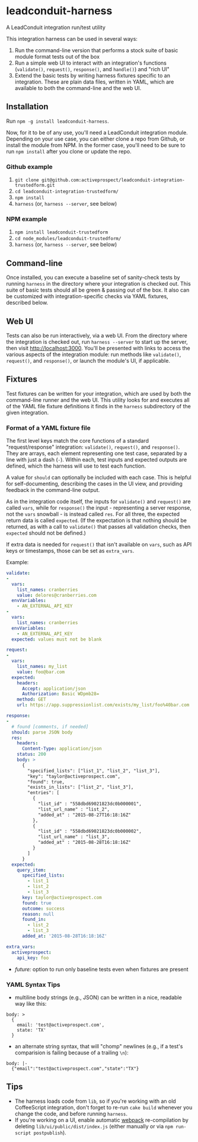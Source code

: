 
# leadconduit-harness

A LeadConduit integration run/test utility

This integration harness can be used in several ways:

1. Run the command-line version that performs a stock suite of basic module format tests out of the box
2. Run a simple web UI to interact with an integration's functions (`validate()`, `request()`, `response()`, and `handle()`) and "rich UI"
3. Extend the basic tests by writing harness fixtures specific to an integration. These are plain data files, written in YAML, which are available to both the command-line and the web UI.

## Installation

Run `npm -g install leadconduit-harness`.

Now, for it to be of any use, you'll need a LeadConduit integration module. Depending on your use case, you can either clone a repo from Github, or install the module from NPM. In the former case, you'll need to be sure to run `npm install` after you clone or update the repo.

### Github example

1. `git clone git@github.com:activeprospect/leadconduit-integration-trustedform.git`
2. `cd leadconduit-integration-trustedform/`
3. `npm install`
4. `harness` (or, `harness --server`, see below)


### NPM example

1. `npm install leadconduit-trustedform`
2. `cd node_modules/leadconduit-trustedform/`
3. `harness` (or, `harness --server`, see below)


## Command-line

Once installed, you can execute a baseline set of sanity-check tests by running `harness` in the directory where your integration is checked out. This suite of basic tests should all be green & passing out of the box. It also can be customized with integration-specific checks via YAML fixtures, described below.

## Web UI

Tests can also be run interactively, via a web UI. From the directory where the integration is checked out, run `harness --server` to start up the server, then visit [http://localhost:3000](http://localhost:3000). You'll be presented with links to access the various aspects of the integration module: run methods like `validate()`, `request()`, and `response()`, or launch the module's UI, if applicable.

## Fixtures

Test fixtures can be written for your integration, which are used by both the command-line runner and the web UI. This utility looks for and executes all of the YAML file fixture definitions it finds in the `harness` subdirectory of the given integration.


### Format of a YAML fixture file

The first level keys match the core functions of a standard "request/response" integration: `validate()`, `request()`, and `response()`. They are arrays, each element representing one test case, separated by a line with just a dash (`-`). Within each, test inputs and expected outputs are defined, which the harness will use to test each function.

A value for `should` can optionally be included with each case. This is helpful for self-documenting, describing the cases in the UI view, and providing feedback in the command-line output.

As in the integration code itself, the inputs for `validate()` and `request()` are called `vars`, while for `response()` the input - representing a server response, not the `vars` snowball - is instead called `res`. For all three, the expected return data is called `expected`. (If the expectation is that nothing should be returned, as with a call to `validate()` that passes all validation checks, then `expected` should not be defined.)

If extra data is needed for `request()` that isn't available on `vars`, such as API keys or timestamps, those can be set as `extra_vars`.

Example:

```yaml
validate:
-
  vars:
    list_names: cranberries
    value: delores@cranberries.com
  envVariables:
    - AN_EXTERNAL_API_KEY
-
  vars:
    list_names: cranberries
  envVariables:
    - AN_EXTERNAL_API_KEY
  expected: values must not be blank

request:
-
  vars:
    list_names: my_list
    value: foo@bar.com
  expected:
    headers:
      Accept: application/json
      Authorization: Basic WDpmb28=
    method: GET
    url: https://app.suppressionlist.com/exists/my_list/foo%40bar.com

response:
-
  # found [comments, if needed]
  should: parse JSON body
  res:
    headers:
      Content-Type: application/json
    status: 200
    body: >
      {
        "specified_lists": ["list_1", "list_2", "list_3"],
        "key": "taylor@activeprospect.com",
        "found": true,
        "exists_in_lists": ["list_2", "list_3"],
        "entries": [
          {
            "list_id" : "558dbd69021823dc0b000001",
            "list_url_name" : "list_2",
            "added_at" : "2015-08-27T16:18:16Z"
          },
          {
            "list_id" : "558dbd69021823dc0b000002",
            "list_url_name" : "list_3",
            "added_at" : "2015-08-28T16:18:16Z"
          }
        ]
      }
  expected:
    query_item:
      specified_lists:
        - list_1
        - list_2
        - list_3
      key: taylor@activeprospect.com
      found: true
      outcome: success
      reason: null
      found_in:
        - list_2
        - list_3
      added_at: '2015-08-28T16:18:16Z'

extra_vars:
  activeprospect:
    api_key: foo
```

- _future:_ option to run only baseline tests even when fixtures are present

### YAML Syntax Tips

- multiline body strings (e.g., JSON) can be written in a nice, readable way like this:

```
body: >
  {
    email: 'test@activeprospect.com',
    state: 'TX'
  }
```

- an alternate string syntax, that will "chomp" newlines (e.g., if a test's comparision is failing because of a trailing `\n`):

```
body: |-
  {"email":"test@activeprospect.com","state":"TX"}
```

## Tips

- The harness loads code from `lib`, so if you're working with an old CoffeeScript integration, don't forget to re-run `cake build` whenever you change the code, and before running `harness`.
- If you're working on a UI, enable automatic [webpack](https://webpack.js.org/) re-compilation by deleting `lib/ui/public/dist/index.js` (either manually or via `npm run-script postpublish`).
